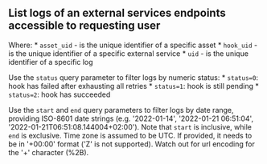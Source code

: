 ## List logs of an external services endpoints accessible to requesting user

Where:
    * `asset_uid` - is the unique identifier of a specific asset
    * `hook_uid` - is the unique identifier of a specific external service
    * `uid` - is the unique identifier of a specific log

Use the `status` query parameter to filter logs by numeric status:
    * `status=0`: hook has failed after exhausting all retries
    * `status=1`: hook is still pending
    * `status=2`: hook has succeeded

Use the `start` and `end` query parameters to filter logs by date range, providing ISO-8601 date strings (e.g. '2022-01-14', '2022-01-21 06:51:04', '2022-01-21T06:51:08.144004+02:00').
Note that `start` is inclusive, while `end` is exclusive.
Time zone is assumed to be UTC. If provided, it needs to be in '+00:00' format ('Z' is not supported). Watch out for url encoding for the '+' character (%2B).
